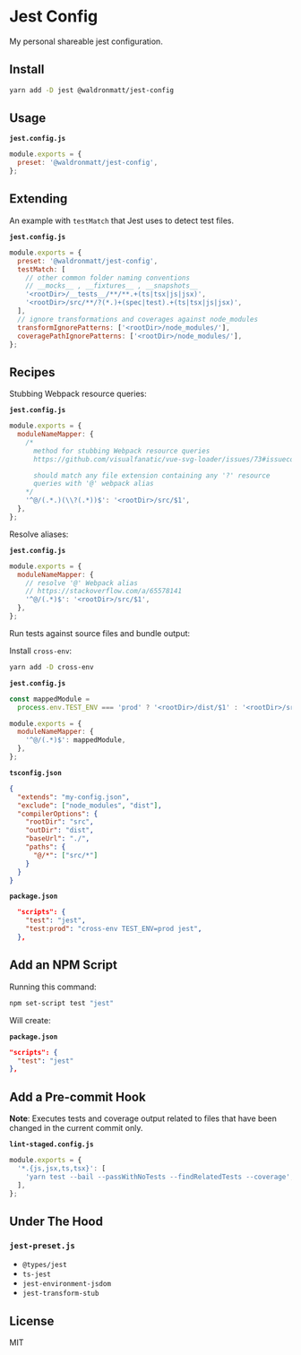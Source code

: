 # Jest Config

My personal shareable jest configuration.

## Install

```bash
yarn add -D jest @waldronmatt/jest-config
```

## Usage

**`jest.config.js`**

```js
module.exports = {
  preset: '@waldronmatt/jest-config',
};
```

## Extending

An example with `testMatch` that Jest uses to detect test files.

**`jest.config.js`**

```js
module.exports = {
  preset: '@waldronmatt/jest-config',
  testMatch: [
    // other common folder naming conventions
    // __mocks__ , __fixtures__ , __snapshots__
    '<rootDir>/__tests__/**/**.+(ts|tsx|js|jsx)',
    '<rootDir>/src/**/?(*.)+(spec|test).+(ts|tsx|js|jsx)',
  ],
  // ignore transformations and coverages against node_modules
  transformIgnorePatterns: ['<rootDir>/node_modules/'],
  coveragePathIgnorePatterns: ['<rootDir>/node_modules/'],
};
```

## Recipes

Stubbing Webpack resource queries:

**`jest.config.js`**

```js
module.exports = {
  moduleNameMapper: {
    /*
      method for stubbing Webpack resource queries
      https://github.com/visualfanatic/vue-svg-loader/issues/73#issuecomment-478295746

      should match any file extension containing any '?' resource
      queries with '@' webpack alias
    */
    '^@/(.*.)(\\?(.*))$': '<rootDir>/src/$1',
  },
};
```

Resolve aliases:

**`jest.config.js`**

```js
module.exports = {
  moduleNameMapper: {
    // resolve '@' Webpack alias
    // https://stackoverflow.com/a/65578141
    '^@/(.*)$': '<rootDir>/src/$1',
  },
};
```

Run tests against source files and bundle output:

Install `cross-env`:

```bash
yarn add -D cross-env
```

**`jest.config.js`**

```js
const mappedModule =
  process.env.TEST_ENV === 'prod' ? '<rootDir>/dist/$1' : '<rootDir>/src/$1';

module.exports = {
  moduleNameMapper: {
    '^@/(.*)$': mappedModule,
  },
};
```

**`tsconfig.json`**

```json
{
  "extends": "my-config.json",
  "exclude": ["node_modules", "dist"],
  "compilerOptions": {
    "rootDir": "src",
    "outDir": "dist",
    "baseUrl": "./",
    "paths": {
      "@/*": ["src/*"]
    }
  }
}
```

**`package.json`**

```json
  "scripts": {
    "test": "jest",
    "test:prod": "cross-env TEST_ENV=prod jest",
  },
```

## Add an NPM Script

Running this command:

```bash
npm set-script test "jest"
```

Will create:

**`package.json`**

```json
"scripts": {
  "test": "jest"
},
```

## Add a Pre-commit Hook

**Note**: Executes tests and coverage output related to files that have been changed in the current commit only.

**`lint-staged.config.js`**

```js
module.exports = {
  '*.{js,jsx,ts,tsx}': [
    'yarn test --bail --passWithNoTests --findRelatedTests --coverage',
  ],
};
```

## Under The Hood

### `jest-preset.js`

- `@types/jest`
- `ts-jest`
- `jest-environment-jsdom`
- `jest-transform-stub`

## License

MIT
